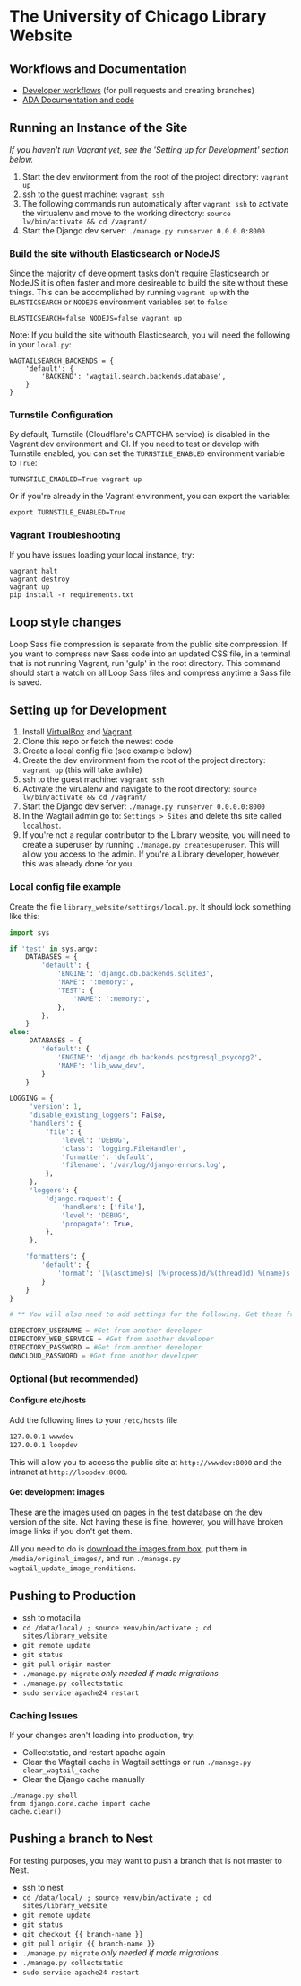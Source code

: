 # The University of Chicago Library Website

## Workflows and Documentation
- [Developer workflows](https://github.com/uchicago-library/uchicago-library.github.io/blob/master/docs/README.md#developer) (for pull requests and creating branches)
- [ADA Documentation and code](https://github.com/uchicago-library/uchicago-library.github.io/blob/master/docs/code-resources.md#documentation)

## Running an Instance of the Site
*If you haven't run Vagrant yet, see the 'Setting up for Development' section below.*
1. Start the dev environment from the root of the project directory: `vagrant up`
2. ssh to the guest machine: `vagrant ssh`
3. The following commands run automatically after `vagrant ssh` to activate the virtualenv and move to the working directory: `source lw/bin/activate && cd /vagrant/`
4. Start the Django dev server: `./manage.py runserver 0.0.0.0:8000`

### Build the site withouth Elasticsearch or NodeJS
Since the majority of development tasks don't require Elasticsearch or NodeJS it is often faster and more desireable to build the site without these things. This can be accomplished by running `vagrant up` with the `ELASTICSEARCH` or `NODEJS` environment variables set to `false`:
```
ELASTICSEARCH=false NODEJS=false vagrant up
```
Note: If you build the site withouth Elasticsearch, you will need the following in your `local.py`:
```
WAGTAILSEARCH_BACKENDS = {
    'default': {
        'BACKEND': 'wagtail.search.backends.database',
    }
}
```

### Turnstile Configuration
By default, Turnstile (Cloudflare's CAPTCHA service) is disabled in the Vagrant dev environment and CI. If you need to test or develop with Turnstile enabled, you can set the `TURNSTILE_ENABLED` environment variable to `True`:
```
TURNSTILE_ENABLED=True vagrant up
```
Or if you're already in the Vagrant environment, you can export the variable:
```
export TURNSTILE_ENABLED=True
```

### Vagrant Troubleshooting
If you have issues loading your local instance, try:
```
vagrant halt
vagrant destroy
vagrant up
pip install -r requirements.txt
```

## Loop style changes
Loop Sass file compression is separate from the public site compression. If you want to compress new Sass code into an updated CSS file, in a terminal that is not running Vagrant, run 'gulp' in the root directory. This command should start a watch on all Loop Sass files and compress anytime a Sass file is saved.

## Setting up for Development

1. Install [VirtualBox](https://www.virtualbox.org/wiki/Downloads) and [Vagrant](https://www.vagrantup.com/downloads.html)
2. Clone this repo or fetch the newest code
3. Create a local config file (see example below)
4. Create the dev environment from the root of the project directory: `vagrant up` (this will take awhile)
5. ssh to the guest machine: `vagrant ssh`
6. Activate the virualenv and navigate to the root directory: `source lw/bin/activate && cd /vagrant/`
7. Start the Django dev server: `./manage.py runserver 0.0.0.0:8000`
8. In the Wagtail admin go to: `Settings > Sites` and delete ths site called `localhost`.
9. If you're not a regular contributor to the Library website, you will need to create a superuser by running `./manage.py createsuperuser`. This will allow you access to the admin. If you're a Library developer, however, this was already done for you.

### Local config file example

Create the file `library_website/settings/local.py`. It should look something like this:

```python
import sys

if 'test' in sys.argv:
    DATABASES = {
        'default': {
            'ENGINE': 'django.db.backends.sqlite3',
            'NAME': ':memory:',
            'TEST': {
                'NAME': ':memory:',
            },
        },
    }
else:
     DATABASES = {
        'default': {
            'ENGINE': 'django.db.backends.postgresql_psycopg2',
            'NAME': 'lib_www_dev',
        }
    }

LOGGING = {
     'version': 1,
     'disable_existing_loggers': False,
     'handlers': {
         'file': {
             'level': 'DEBUG',
             'class': 'logging.FileHandler',
             'formatter': 'default',
             'filename': '/var/log/django-errors.log',
         },
     },
     'loggers': {
         'django.request': {
             'handlers': ['file'],
             'level': 'DEBUG',
             'propagate': True,
         },
     },

    'formatters': {
        'default': {
            'format': '[%(asctime)s] (%(process)d/%(thread)d) %(name)s %(levelname)s: %(message)s'
        }
    }
}

# ** You will also need to add settings for the following. Get these from another developer. ** 

DIRECTORY_USERNAME = #Get from another developer
DIRECTORY_WEB_SERVICE = #Get from another developer
DIRECTORY_PASSWORD = #Get from another developer
OWNCLOUD_PASSWORD = #Get from another developer

```

### Optional (but recommended)
#### Configure etc/hosts
Add the following lines to your `/etc/hosts` file

```bash
127.0.0.1 wwwdev
127.0.0.1 loopdev
```

This will allow you to access the public site at `http://wwwdev:8000` and the intranet at `http://loopdev:8000`.

#### Get development images
These are the images used on pages in the test database on the dev version of the site. Not having these
is fine, however, you will have broken image links if you don't get them.

All you need to do is [download the images from box](https://uchicago.box.com/s/kuib7g0hqhcf18wq51dq10sodfl2mhq0), put them in `/media/original_images/`,
and run `./manage.py wagtail_update_image_renditions`.

## Pushing to Production
- ssh to motacilla
- `cd /data/local/ ; source venv/bin/activate ; cd sites/library_website`
- `git remote update`
- `git status`
- `git pull origin master`
- `./manage.py migrate` _only needed if made migrations_
- `./manage.py collectstatic`
- `sudo service apache24 restart`

### Caching Issues
If your changes aren't loading into production, try:
- Collectstatic, and restart apache again
- Clear the Wagtail cache in Wagtail settings or run `./manage.py clear_wagtail_cache`
- Clear the Django cache manually
```
./manage.py shell
from django.core.cache import cache
cache.clear()
```

## Pushing a branch to Nest
For testing purposes, you may want to push a branch that is not master to Nest.
- ssh to nest
- `cd /data/local/ ; source venv/bin/activate ; cd sites/library_website`
- `git remote update`
- `git status`
- `git checkout {{ branch-name }}`
- `git pull origin {{ branch-name }}`
- `./manage.py migrate` _only needed if made migrations_
- `./manage.py collectstatic`
- `sudo service apache24 restart`
